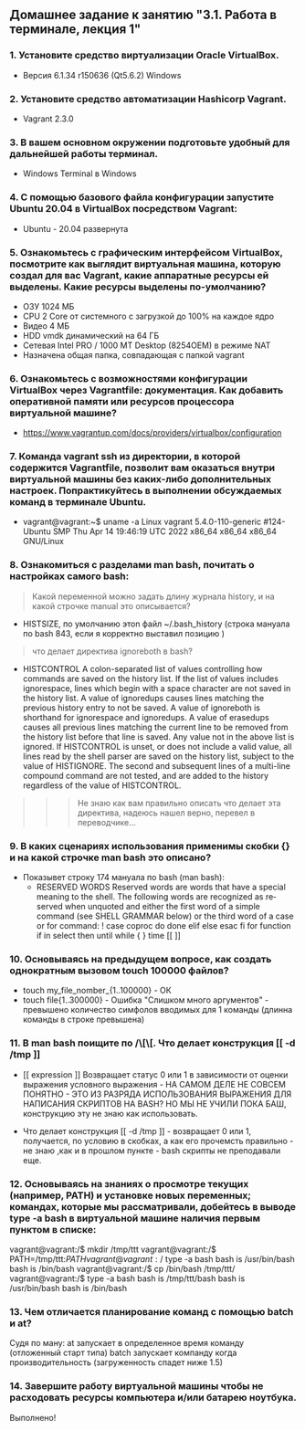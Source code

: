 ## Домашнее задание к занятию "3.1. Работа в терминале, лекция 1"
### 1. Установите средство виртуализации Oracle VirtualBox.

* Версия 6.1.34 r150636 (Qt5.6.2) Windows
    
### 2. Установите средство автоматизации Hashicorp Vagrant.

* Vagrant 2.3.0

### 3. В вашем основном окружении подготовьте удобный для дальнейшей работы терминал.

* Windows Terminal в Windows

### 4. С помощью базового файла конфигурации запустите Ubuntu 20.04 в VirtualBox посредством Vagrant:

* Ubuntu - 20.04 развернута 

### 5. Ознакомьтесь с графическим интерфейсом VirtualBox, посмотрите как выглядит виртуальная машина, которую создал для вас Vagrant, какие аппаратные ресурсы ей выделены. Какие ресурсы выделены по-умолчанию?

* ОЗУ 1024 МБ
* CPU 2 Core от системного с загрузкой до 100% на каждое ядро
* Видео 4 МБ
* HDD vmdk динамический на 64 ГБ
* Сетевая Intel PRO / 1000 MT Desktop (8254OEM) в режиме NAT
* Назначена общая папка, совпадающая с папкой vagrant

### 6. Ознакомьтесь с возможностями конфигурации VirtualBox через Vagrantfile: документация. Как добавить оперативной памяти или ресурсов процессора виртуальной машине?

* https://www.vagrantup.com/docs/providers/virtualbox/configuration

### 7. Команда vagrant ssh из директории, в которой содержится Vagrantfile, позволит вам оказаться внутри виртуальной машины без каких-либо дополнительных настроек. Попрактикуйтесь в выполнении обсуждаемых команд в терминале Ubuntu.

* vagrant@vagrant:~$ uname -a 
Linux vagrant 5.4.0-110-generic #124-Ubuntu SMP Thu Apr 14 19:46:19 UTC 2022 x86_64 x86_64 x86_64 GNU/Linux

### 8. Ознакомиться с разделами man bash, почитать о настройках самого bash:

> Какой переменной можно задать длину журнала history, и на какой строчке manual это описывается?
 
* HISTSIZE, по умолчанию этоn файл ~/.bash_history (строка мануала по bash 843, если я корректно выставил позицию )

> что делает директива ignoreboth в bash?

* HISTCONTROL
              A  colon-separated  list of values controlling how commands are saved on the history list.  If the list
              of values includes ignorespace, lines which begin with a space character are not saved in  the  history
              list.  A value of ignoredups causes lines matching the previous history entry to not be saved.  A value
              of ignoreboth is shorthand for ignorespace and ignoredups.  A value of erasedups  causes  all  previous
              lines  matching  the  current  line to be removed from the history list before that line is saved.  Any
              value not in the above list is ignored.  If HISTCONTROL is unset, or does not include  a  valid  value,
              all  lines  read by the shell parser are saved on the history list, subject to the value of HISTIGNORE.
              The second and subsequent lines of a multi-line compound command are not tested, and are added  to  the
              history regardless of the value of HISTCONTROL.
>>>Не знаю как вам правильно описать что делает эта директива, надеюсь нашел верно, перевел в переводчике...

### 9. В каких сценариях использования применимы скобки {} и на какой строчке man bash это описано? 

* Показывет строку 174 мануала по bash (man bash):
  * RESERVED WORDS
        Reserved  words are words that have a special meaning to the shell.  The following words are recognized as re‐
        served when unquoted and either the first word of a simple command (see SHELL GRAMMAR below) or the third word
        of a case or for command:         ! case  coproc  do done elif else esac fi for function if in select then until while { } time [[ ]]

### 10. Основываясь на предыдущем вопросе, как создать однократным вызовом touch 100000 файлов?

* touch my_file_nomber_{1..100000} - ОК
* touch file{1..300000} - Ошибка "Слишком много аргументов" - превышено количество симфолов вводимых для 1 команды (длинна команды в строке превышена) 

### 11. В man bash поищите по /\\[\\[. Что делает конструкция [[ -d /tmp ]]

*  [[ expression ]]   Возвращает статус 0 или 1 в зависимости от оценки выражения условного выражения - НА САМОМ ДЕЛЕ НЕ СОВСЕМ ПОНЯТНО - ЭТО ИЗ РАЗРЯДА ИСПОЛЬЗОВАНИЯ ВЫРАЖЕНИЯ ДЛЯ НАПИСАНИЯ СКРИПТОВ НА BASH? НО МЫ НЕ УЧИЛИ ПОКА БАШ, конструкцию эту не знаю как использовать.

* Что делает конструкция [[ -d /tmp ]] - возвращает 0 или 1, получается, по условию в скобках, а как его прочемсть правильно - не знаю ,как и в прошлом пункте - bash скрипты не преподавали еще. 

### 12. Основываясь на знаниях о просмотре текущих (например, PATH) и установке новых переменных; командах, которые мы рассматривали, добейтесь в выводе type -a bash в виртуальной машине наличия первым пунктом в списке: 

vagrant@vagrant:/$ mkdir /tmp/ttt
vagrant@vagrant:/$ PATH=/tmp/ttt:$PATH
vagrant@vagrant:/$ type -a bash
bash is /usr/bin/bash
bash is /bin/bash
vagrant@vagrant:/$ cp /bin/bash /tmp/ttt/
vagrant@vagrant:/$ type -a bash
bash is /tmp/ttt/bash
bash is /usr/bin/bash
bash is /bin/bash

### 13. Чем отличается планирование команд с помощью batch и at?

Судя по ману:
at запускает в определенное время команду (отложенный старт типа)
batch запускает компанду когда производительность (загруженность спадет ниже 1.5)

### 14. Завершите работу виртуальной машины чтобы не расходовать ресурсы компьютера и/или батарею ноутбука.

Выполнено!